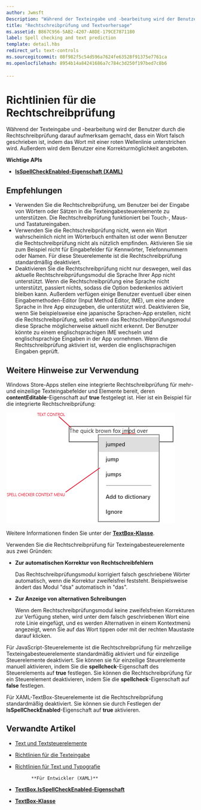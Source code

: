 ```yaml
---
author: Jwmsft
Description: "Während der Texteingabe und -bearbeitung wird der Benutzer durch die Rechtschreibprüfung darauf aufmerksam gemacht, dass ein Wort falsch geschrieben ist, indem das Wort mit einer Wellenlinie unterstrichen wird und dem Benutzer eine Korrekturoption angeboten wird."
title: "Rechtschreibprüfung und Textvorhersage"
ms.assetid: B867C956-5AB2-4207-A8DE-179CE7871180
label: Spell checking and text prediction
template: detail.hbs
redirect_url: text-controls
ms.sourcegitcommit: 08f982f5c54d596a7624fe63528f91375e7761ca
ms.openlocfilehash: 8954b14a84241686a7c784c3d250f197bed7c8b6

---
```


# Richtlinien für die Rechtschreibprüfung

Während der Texteingabe und -bearbeitung wird der Benutzer durch die Rechtschreibprüfung darauf aufmerksam gemacht, dass ein Wort falsch geschrieben ist, indem das Wort mit einer roten Wellenlinie unterstrichen wird. Außerdem wird dem Benutzer eine Korrekturmöglichkeit angeboten.

**Wichtige APIs**

-   [**IsSpellCheckEnabled-Eigenschaft (XAML)**](https://msdn.microsoft.com/library/windows/apps/br209688)


## <span id="checklist_section"></span><span id="CHECKLIST_SECTION"></span>Empfehlungen


-   Verwenden Sie die Rechtschreibprüfung, um Benutzer bei der Eingabe von Wörtern oder Sätzen in die Texteingabesteuerelemente zu unterstützen. Die Rechtschreibprüfung funktioniert bei Touch-, Maus- und Tastatureingaben.
-   Verwenden Sie die Rechtschreibprüfung nicht, wenn ein Wort wahrscheinlich nicht im Wörterbuch enthalten ist oder wenn Benutzer die Rechtschreibprüfung nicht als nützlich empfinden. Aktivieren Sie sie zum Beispiel nicht für Eingabefelder für Kennwörter, Telefonnummern oder Namen. Für diese Steuerelemente ist die Rechtschreibprüfung standardmäßig deaktiviert.
-   Deaktivieren Sie die Rechtschreibprüfung nicht nur deswegen, weil das aktuelle Rechtschreibprüfungsmodul die Sprache Ihrer App nicht unterstützt. Wenn die Rechtschreibprüfung eine Sprache nicht unterstützt, passiert nichts, sodass die Option bedenkenlos aktiviert bleiben kann. Außerdem verfügen einige Benutzer eventuell über einen Eingabemethoden-Editor (Input Method Editor, IME), um eine andere Sprache in Ihre App einzugeben, die unterstützt wird. Deaktivieren Sie, wenn Sie beispielsweise eine japanische Sprachen-App erstellen, nicht die Rechtschreibprüfung, selbst wenn das Rechtschreibprüfungsmodul diese Sprache möglicherweise aktuell nicht erkennt. Der Benutzer könnte zu einem englischsprachigen IME wechseln und englischsprachige Eingaben in der App vornehmen. Wenn die Rechtschreibprüfung aktiviert ist, werden die englischsprachigen Eingaben geprüft.

## <span id="Additional_usage_guidance"></span><span id="additional_usage_guidance"></span><span id="ADDITIONAL_USAGE_GUIDANCE"></span>Weitere Hinweise zur Verwendung


Windows Store-Apps stellen eine integrierte Rechtschreibprüfung für mehr- und einzeilige Texteingabefelder und Elemente bereit, deren **contentEditable**-Eigenschaft auf **true** festgelegt ist. Hier ist ein Beispiel für die integrierte Rechtschreibprüfung:

![Die integrierte Rechtschreibprüfung](images/spellchecking.png)

Weitere Informationen finden Sie unter der [**TextBox-Klasse**](https://msdn.microsoft.com/library/windows/apps/br209683).

Verwenden Sie die Rechtschreibprüfung für Texteingabesteuerelemente aus zwei Gründen:

-   **Zur automatischen Korrektur von Rechtschreibfehlern**

    Das Rechtschreibprüfungsmodul korrigiert falsch geschriebene Wörter automatisch, wenn die Korrektur zweifelsfrei feststeht. Beispielsweise ändert das Modul "dsa" automatisch in "das".

-   **Zur Anzeige von alternativen Schreibungen**

    Wenn dem Rechtschreibprüfungsmodul keine zweifelsfreien Korrekturen zur Verfügung stehen, wird unter dem falsch geschriebenen Wort eine rote Linie eingefügt, und es werden Alternativen in einem Kontextmenü angezeigt, wenn Sie auf das Wort tippen oder mit der rechten Maustaste darauf klicken.

Für JavaScript-Steuerelemente ist die Rechtschreibprüfung für mehrzeilige Texteingabesteuerelemente standardmäßig aktiviert und für einzeilige Steuerelemente deaktiviert. Sie können sie für einzeilige Steuerelemente manuell aktivieren, indem Sie die **spellcheck**-Eigenschaft des Steuerelements auf **true** festlegen. Sie können die Rechtschreibprüfung für ein Steuerelement deaktivieren, indem Sie die **spellcheck**-Eigenschaft auf **false** festlegen.

Für XAML-TextBox-Steuerelemente ist die Rechtschreibprüfung standardmäßig deaktiviert. Sie können sie durch Festlegen der **IsSpellCheckEnabled**-Eigenschaft auf **true** aktivieren.



## <span id="related_topics"></span>Verwandte Artikel

* [Text und Textsteuerelemente](text-controls.md)
* [Richtlinien für die Texteingabe](https://msdn.microsoft.com/library/windows/apps/hh750315)
* [Richtlinien für Text und Typografie](https://msdn.microsoft.com/library/windows/apps/hh700394)
            
          
            **Für Entwickler (XAML)**
* [**TextBox.IsSpellCheckEnabled-Eigenschaft**](https://msdn.microsoft.com/library/windows/apps/br209688)
* [**TextBox-Klasse**](https://msdn.microsoft.com/library/windows/apps/br209683)

 







<!--HONumber=Jun16_HO5-->


